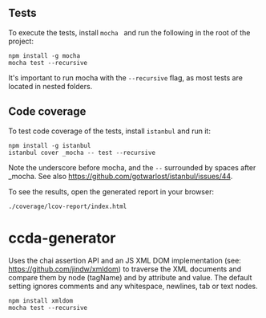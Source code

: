 ## Tests

To execute the tests, install `mocha ` and run the following in the root of
the project:

    npm install -g mocha
    mocha test --recursive

It's important to run mocha with the `--recursive` flag, as most tests are
located in nested folders.


## Code coverage

To test code coverage of the tests, install `istanbul` and run it:

    npm install -g istanbul
    istanbul cover _mocha -- test --recursive

Note the underscore before mocha, and the `--` surrounded by spaces after _mocha.
See also https://github.com/gotwarlost/istanbul/issues/44.

To see the results, open the generated report in your browser:

    ./coverage/lcov-report/index.html



# ccda-generator

Uses the chai assertion API and an JS XML DOM implementation (see: https://github.com/jindw/xmldom) to traverse the XML documents and compare them by node (tagName) and by attribute and value.
The default setting ignores comments and any whitespace, newlines, tab or text nodes. 

	npm install xmldom
	mocha test --recursive
